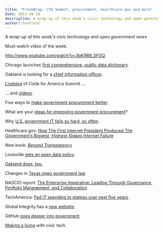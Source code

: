 ```yaml
---
title: "FreshWrap: CfA Summit, procurement, healthcare.gov and more"
date: 2013-10-18
description: A wrap-up of this week's civic technology and open government news.
author: GovFresh
---
```


<em>A wrap-up of this week's civic technology and open government news.</em>

Must-watch video of the week:

http://www.youtube.com/watch?v=3bK9B8_0FDQ

Chicago launches <a href="http://govfresh.com/2013/10/chicago-launches-first-comprehensive-public-data-dictionary/">first comprehensive, public data dictionary</a>.

Oakland is looking for a <a href="http://govfresh.com/2013/10/someone-awesome-oaklands-next-cio/">chief information officer</a>. 

<a href="http://www.scribblelive.com/Event/2013_Code_for_America_Summit">Liveblog</a> of Code for America Summit ...

... and <a href="http://www.youtube.com/user/CodeforAmerica/videos?sort=dd&amp;view=0&amp;shelf_index=1">videos</a>.

Five ways to <a href="http://civic.io/2013/10/14/five-ways-to-make-government-procurement-better/">make government procurement better</a>.

What are your <a href="http://govfresh.uservoice.com/forums/226943-government-procurement">ideas for improving government procurement</a>?

Why <a href="http://arstechnica.com/information-technology/2013/10/why-us-government-it-fails-so-hard-so-often/">U.S. government IT fails so hard, so often</a>.

Healthcare.gov: <a href="http://www.buzzfeed.com/alexhoward/how-the-first-internet-president-produced-american-governmen">How The First Internet President Produced The Government’s Biggest, Highest-Stakes Internet Failure</a>

New book: <em><a href="http://beyondtransparency.org/">Beyond Transparency</a></em>

Louisville <a href="http://www.louisvilleky.gov/NR/rdonlyres/9E90910B-2D16-4F00-87B4-F5476BBEA792/0/opendata.pdf">gets an open data policy</a>.

<a href="http://oaklandlocal.com/2013/10/oakland-city-council-approves-open-data-policy-community-voices/">Oakland does, too.</a>

Changes in <a href="http://www.mondaq.com/unitedstates/x/268712/Constitutional+Administrative+Law/Changes+in+Texas+Open+Government+Law">Texas open government law</a>.

NASCIO report: <a href="https://webmail10.amrms.com/downloads/2013_State_CIO_Survey_FINAL.pdf">The Enterprise Imperative: Leading Through Governance, Portfolio Management, and Collaboration</a>

TechAmerica: <a href="http://www.fiercegovernmentit.com/story/federal-it-spending-plateau-next-5-years-says-techamerica-foundation/2013-10-15?utm_source=feedly">Fed IT spending to plateau over next five years</a>.

Global Integrity has a <a href="https://new.globalintegrity.org/">new website</a>.

GitHub <a href="http://government.github.com/">goes deeper into government</a>.

<a href="http://datamade.us/blog/making-a-living-with-civic-tech/">Making a living</a> with civic tech.
